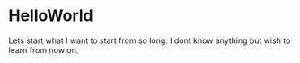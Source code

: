 # HelloWorld
Lets start what I want to start from so long.
I dont know anything but wish to learn from now on.
